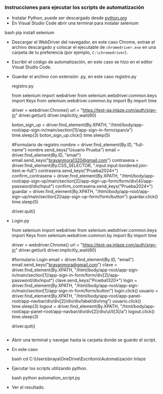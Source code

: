 ### Instrucciones para ejecutar los scripts de automatización

- Instalar Python, puede ser descargado desde [python.org](https://www.python.org/downloads/)
- En Visual Studio Code abrir una terminal para instalar selenium

bash
pip install selenium


- Descargar el WebDriver del navegador, en este caso Chrome, extrae el archivo descargado y colocar el ejecutable de `chromedriver.exe` en una carpeta de tu preferencia (por ejemplo, `C:\chromedriver`).
- Escribir el código de automatización, en este caso se hizo en el editor Visual Studio Code.
- Guardar el archivo con extensión .py, en este caso registro.py
    
    registro.py
  
    from selenium import webdriver
    from selenium.webdriver.common.keys import Keys
    from selenium.webdriver.common.by import By
    import time
    
    driver = webdriver.Chrome()
    url = "https://test-qa.inlaze.com/auth/sign-in"
    driver.get(url)
    driver.implicitly_wait(60)
    
    boton_sign_up = driver.find_element(By.XPATH, "/html/body/app-root/app-sign-in/main/section[1]/app-sign-in-form/span/a")
    time.sleep(3)
    boton_sign_up.click()
    time.sleep(5)
    
    #Formulario de registro
    nombre = driver.find_element(By.ID, "full-name")
    nombre.send_keys("Usuario Prueba")
    email = driver.find_element(By.ID, "email")
    email.send_keys("brayanmora1320@gmail.com")
    contrasena = driver.find_element(By.CSS_SELECTOR, ".input.input-bordered.join-item.w-full")
    contrasena.send_keys("Prueba2024*")
    confirm_contrasena = driver.find_element(By.XPATH, "/html/body/app-root/app-sign-up/main/section[2]/app-sign-up-form/form/div[4]/app-password/div/input")
    confirm_contrasena.send_keys("Prueba2024*")
    guardar = driver.find_element(By.XPATH, "/html/body/app-root/app-sign-up/main/section[2]/app-sign-up-form/form/button")
    guardar.click()
    time.sleep(5)
    
    driver.quit()
    
    
- Login.py
    
    
    from selenium import webdriver
    from selenium.webdriver.common.keys import Keys
    from selenium.webdriver.common.by import By
    import time
    
    driver = webdriver.Chrome()
    url = "https://test-qa.inlaze.com/auth/sign-in"
    driver.get(url)
    driver.implicitly_wait(60)
    
    #formulario Login
    email = driver.find_element(By.ID, "email")
    email.send_keys("brayanmora@gmail.com")
    clave = driver.find_element(By.XPATH, "/html/body/app-root/app-sign-in/main/section[1]/app-sign-in-form/form/div[2]/app-password/div/input")
    clave.send_keys("Prueba1320*")
    login = driver.find_element(By.XPATH, "/html/body/app-root/app-sign-in/main/section[1]/app-sign-in-form/form/button")
    login.click()
    usuario = driver.find_element(By.XPATH, "/html/body/app-root/app-panel-root/app-navbar/div/div[2]/div/div/label/div/img")
    usuario.click()
    time.sleep(3)
    logout = driver.find_element(By.XPATH, "/html/body/app-root/app-panel-root/app-navbar/div/div[2]/div/ul/li[3]/a")
    logout.click()
    time.sleep(3)
    
    driver.quit()
    ```
    
- Abrir una terminal y navegar hasta la carpeta donde se guardo el script.
- En este caso
    
    bash
    cd C:\Users\braya\OneDrive\Escritorio\Automatización Inlaze
    
    
- Ejecutar los scripts utilizando python.
    
    bash
    python automation_script.py
    
    
- Ver el resultado.
